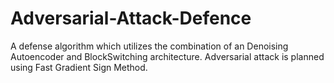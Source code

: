 # Adversarial-Attack-Defence
A defense algorithm which utilizes the combination of an Denoising Autoencoder and BlockSwitching architecture. Adversarial attack is planned using Fast Gradient Sign Method.
